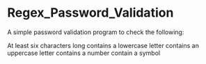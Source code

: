 # Regex_Password_Validation

A simple password validation program to check the following:

At least six characters long
contains a lowercase letter
contains an uppercase letter
contains a number
contain a symbol




